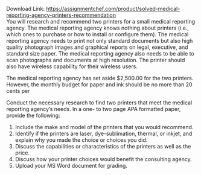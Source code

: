 Download Link: https://assignmentchef.com/product/solved-medical-reporting-agency-printers-recommendation
<br>
You will research and recommend two printers for a small medical reporting agency. The medical reporting agency knows nothing about printers (i.e., which ones to purchase or how to install or configure them). The medical reporting agency needs to print not only standard documents but also high quality photograph images and graphical reports on legal, executive, and standard size paper. The medical reporting agency also needs to be able to scan photographs and documents at high resolution. The printer should also have wireless capability for their wireless users.

The medical reporting agency has set aside $2,500.00 for the two printers. However, the monthly budget for paper and ink should be no more than 20 cents per

Conduct the necessary research to find two printers that meet the medical reporting agency’s needs. In a one- to two page APA formatted paper, provide the following:

<ol>

 <li>Include the make and model of the printers that you would recommend.</li>

 <li>Identify if the printers are laser, dye-sublimation, thermal, or inkjet, and explain why you made the choice or choices you did.</li>

 <li>Discuss the capabilities or characteristics of the printers as well as the price.</li>

 <li>Discuss how your printer choices would benefit the consulting agency.</li>

 <li>Upload your MS Word document for grading.</li>

</ol>


